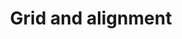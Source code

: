 ---
category: Layout
title: Grid and alignment
description: Guidance and utilities for creating grid layouts and managing alignment.
published: false
---